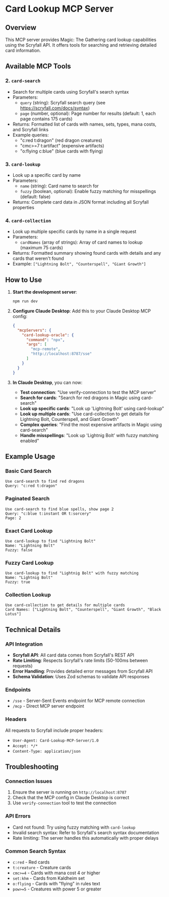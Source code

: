 # Card Lookup MCP Server

## Overview

This MCP server provides Magic: The Gathering card lookup capabilities using the Scryfall API. It offers tools for searching and retrieving detailed card information.

## Available MCP Tools

### 2. `card-search` 
- Search for multiple cards using Scryfall's search syntax
- Parameters:
  - `query` (string): Scryfall search query (see https://scryfall.com/docs/syntax)
  - `page` (number, optional): Page number for results (default: 1, each page contains 175 cards)
- Returns: Formatted list of cards with names, sets, types, mana costs, and Scryfall links
- Example queries:
  - "c:red t:dragon" (red dragon creatures)
  - "cmc>=7 t:artifact" (expensive artifacts)
  - "o:flying c:blue" (blue cards with flying)

### 3. `card-lookup`
- Look up a specific card by name
- Parameters:
  - `name` (string): Card name to search for
  - `fuzzy` (boolean, optional): Enable fuzzy matching for misspellings (default: false)
- Returns: Complete card data in JSON format including all Scryfall properties

### 4. `card-collection`
- Look up multiple specific cards by name in a single request
- Parameters:
  - `cardNames` (array of strings): Array of card names to lookup (maximum 75 cards)
- Returns: Formatted summary showing found cards with details and any cards that weren't found
- Example: `["Lightning Bolt", "Counterspell", "Giant Growth"]`

## How to Use

1. **Start the development server**:
   ```bash
   npm run dev
   ```

2. **Configure Claude Desktop**: Add this to your Claude Desktop MCP config:
   ```json
   {
     "mcpServers": {
       "card-lookup-oracle": {
         "command": "npx",
         "args": [
           "mcp-remote",
           "http://localhost:8787/sse"
         ]
       }
     }
   }
   ```

3. **In Claude Desktop**, you can now:
   - **Test connection**: "Use verify-connection to test the MCP server"
   - **Search for cards**: "Search for red dragons in Magic using card-search"
   - **Look up specific cards**: "Look up 'Lightning Bolt' using card-lookup"
   - **Look up multiple cards**: "Use card-collection to get details for Lightning Bolt, Counterspell, and Giant Growth"
   - **Complex queries**: "Find the most expensive artifacts in Magic using card-search"
   - **Handle misspellings**: "Look up 'Lightnig Bolt' with fuzzy matching enabled"

## Example Usage

### Basic Card Search
```
Use card-search to find red dragons
Query: "c:red t:dragon"
```

### Paginated Search
```
Use card-search to find blue spells, show page 2
Query: "c:blue t:instant OR t:sorcery"
Page: 2
```

### Exact Card Lookup
```
Use card-lookup to find "Lightning Bolt"
Name: "Lightning Bolt"
Fuzzy: false
```

### Fuzzy Card Lookup
```
Use card-lookup to find "Lightnig Bolt" with fuzzy matching
Name: "Lightnig Bolt"
Fuzzy: true
```

### Collection Lookup
```
Use card-collection to get details for multiple cards
Card Names: ["Lightning Bolt", "Counterspell", "Giant Growth", "Black Lotus"]
```

## Technical Details

### API Integration
- **Scryfall API**: All card data comes from Scryfall's REST API
- **Rate Limiting**: Respects Scryfall's rate limits (50-100ms between requests)
- **Error Handling**: Provides detailed error messages from Scryfall API
- **Schema Validation**: Uses Zod schemas to validate API responses

### Endpoints
- `/sse` - Server-Sent Events endpoint for MCP remote connection
- `/mcp` - Direct MCP server endpoint

### Headers
All requests to Scryfall include proper headers:
- `User-Agent: Card-Lookup-MCP-Server/1.0`
- `Accept: */*`
- `Content-Type: application/json`

## Troubleshooting

### Connection Issues
1. Ensure the server is running on `http://localhost:8787`
2. Check that the MCP config in Claude Desktop is correct
3. Use `verify-connection` tool to test the connection

### API Errors
- Card not found: Try using fuzzy matching with `card-lookup`
- Invalid search syntax: Refer to Scryfall's search syntax documentation
- Rate limiting: The server handles this automatically with proper delays

### Common Search Syntax
- `c:red` - Red cards
- `t:creature` - Creature cards  
- `cmc>=4` - Cards with mana cost 4 or higher
- `set:khm` - Cards from Kaldheim set
- `o:flying` - Cards with "flying" in rules text
- `pow>=5` - Creatures with power 5 or greater
